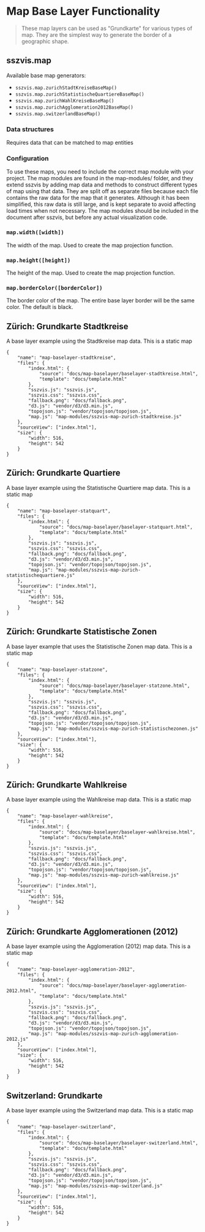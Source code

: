 # Map Base Layer Functionality

> These map layers can be used as "Grundkarte" for various types of map. They are the simplest way to generate the border of a geographic shape.

## sszvis.map

Available base map generators:

* `sszvis.map.zurichStadtKreiseBaseMap()`
* `sszvis.map.zurichStatistischeQuartiereBaseMap()`
* `sszvis.map.zurichWahlKreiseBaseMap()`
* `sszvis.map.zurichAgglomeration2012BaseMap()`
* `sszvis.map.switzerlandBaseMap()`

### Data structures

Requires data that can be matched to map entities

### Configuration

To use these maps, you need to include the correct map module with your project. The map modules are found in the map-modules/ folder, and they extend sszvis by adding map data and methods to construct different types of map using that data. They are split off as separate files because each file contains the raw data for the map that it generates. Although it has been simplified, this raw data is still large, and is kept separate to avoid affecting load times when not necessary. The map modules should be included in the document after sszvis, but before any actual visualization code.

### `map.width([width])`

The width of the map. Used to create the map projection function.

### `map.height([height])`

The height of the map. Used to create the map projection function.

### `map.borderColor([borderColor])`

The border color of the map. The entire base layer border will be the same color. The default is black.

## Zürich: Grundkarte Stadtkreise

A base layer example using the Stadtkreise map data. This is a static map

```project
{
    "name": "map-baselayer-stadtkreise",
    "files": {
        "index.html": {
            "source": "docs/map-baselayer/baselayer-stadtkreise.html",
            "template": "docs/template.html"
        },
        "sszvis.js": "sszvis.js",
        "sszvis.css": "sszvis.css",
        "fallback.png": "docs/fallback.png",
        "d3.js": "vendor/d3/d3.min.js",
        "topojson.js": "vendor/topojson/topojson.js",
        "map.js": "map-modules/sszvis-map-zurich-stadtkreise.js"
    },
    "sourceView": ["index.html"],
    "size": {
        "width": 516,
        "height": 542
    }
}
```

## Zürich: Grundkarte Quartiere

A base layer example using the Statistische Quartiere map data. This is a static map

```project
{
    "name": "map-baselayer-statquart",
    "files": {
        "index.html": {
            "source": "docs/map-baselayer/baselayer-statquart.html",
            "template": "docs/template.html"
        },
        "sszvis.js": "sszvis.js",
        "sszvis.css": "sszvis.css",
        "fallback.png": "docs/fallback.png",
        "d3.js": "vendor/d3/d3.min.js",
        "topojson.js": "vendor/topojson/topojson.js",
        "map.js": "map-modules/sszvis-map-zurich-statistischequartiere.js"
    },
    "sourceView": ["index.html"],
    "size": {
        "width": 516,
        "height": 542
    }
}
```

## Zürich: Grundkarte Statistische Zonen

A base layer example that uses the Statistische Zonen map data. This is a static map

```project
{
    "name": "map-baselayer-statzone",
    "files": {
        "index.html": {
            "source": "docs/map-baselayer/baselayer-statzone.html",
            "template": "docs/template.html"
        },
        "sszvis.js": "sszvis.js",
        "sszvis.css": "sszvis.css",
        "fallback.png": "docs/fallback.png",
        "d3.js": "vendor/d3/d3.min.js",
        "topojson.js": "vendor/topojson/topojson.js",
        "map.js": "map-modules/sszvis-map-zurich-statistischezonen.js"
    },
    "sourceView": ["index.html"],
    "size": {
        "width": 516,
        "height": 542
    }
}
```

## Zürich: Grundkarte Wahlkreise

A base layer example using the Wahlkreise map data. This is a static map

```project
{
    "name": "map-baselayer-wahlkreise",
    "files": {
        "index.html": {
            "source": "docs/map-baselayer/baselayer-wahlkreise.html",
            "template": "docs/template.html"
        },
        "sszvis.js": "sszvis.js",
        "sszvis.css": "sszvis.css",
        "fallback.png": "docs/fallback.png",
        "d3.js": "vendor/d3/d3.min.js",
        "topojson.js": "vendor/topojson/topojson.js",
        "map.js": "map-modules/sszvis-map-zurich-wahlkreise.js"
    },
    "sourceView": ["index.html"],
    "size": {
        "width": 516,
        "height": 542
    }
}
```

## Zürich: Grundkarte Agglomerationen (2012)

A base layer example using the Agglomeration (2012) map data. This is a static map

```project
{
    "name": "map-baselayer-agglomeration-2012",
    "files": {
        "index.html": {
            "source": "docs/map-baselayer/baselayer-agglomeration-2012.html",
            "template": "docs/template.html"
        },
        "sszvis.js": "sszvis.js",
        "sszvis.css": "sszvis.css",
        "fallback.png": "docs/fallback.png",
        "d3.js": "vendor/d3/d3.min.js",
        "topojson.js": "vendor/topojson/topojson.js",
        "map.js": "map-modules/sszvis-map-zurich-agglomeration-2012.js"
    },
    "sourceView": ["index.html"],
    "size": {
        "width": 516,
        "height": 542
    }
}
```

## Switzerland: Grundkarte

A base layer example using the Switzerland map data. This is a static map

```project
{
    "name": "map-baselayer-switzerland",
    "files": {
        "index.html": {
            "source": "docs/map-baselayer/baselayer-switzerland.html",
            "template": "docs/template.html"
        },
        "sszvis.js": "sszvis.js",
        "sszvis.css": "sszvis.css",
        "fallback.png": "docs/fallback.png",
        "d3.js": "vendor/d3/d3.min.js",
        "topojson.js": "vendor/topojson/topojson.js",
        "map.js": "map-modules/sszvis-map-switzerland.js"
    },
    "sourceView": ["index.html"],
    "size": {
        "width": 516,
        "height": 542
    }
}
```
